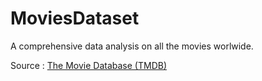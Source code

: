 # MoviesDataset
A comprehensive data analysis on all the movies worlwide.

Source : [The Movie Database (TMDB)](https://www.themoviedb.org/)
